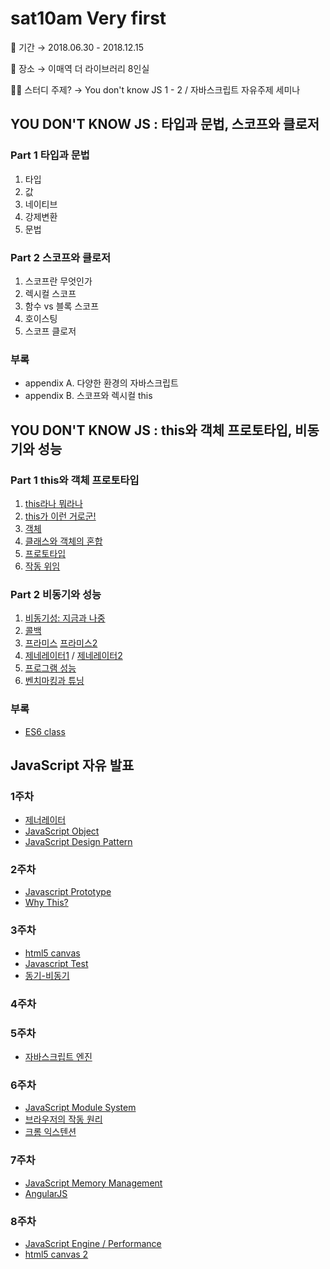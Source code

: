 # sat10am Very first

📅 기간 → 2018.06.30 - 2018.12.15

📍 장소 → 이매역 더 라이브러리 8인실

<!-- 👨‍👩‍👧‍👧 멤버 →  -->

👨‍💻 스터디 주제? → You don't know JS 1 - 2 / 자바스크립트 자유주제 세미나

## YOU DON'T KNOW JS : 타입과 문법, 스코프와 클로저

### Part 1 타입과 문법

1. 타입
2. 값
3. 네이티브
4. 강제변환
5. 문법

### Part 2 스코프와 클로저

1. 스코프란 무엇인가
2. 렉시컬 스코프
3. 함수 vs 블록 스코프
4. 호이스팅
5. 스코프 클로저

### 부록

- appendix A. 다양한 환경의 자바스크립트
- appendix B. 스코프와 렉시컬 this

## YOU DON'T KNOW JS : this와 객체 프로토타입, 비동기와 성능

### Part 1 this와 객체 프로토타입

1. [this라나 뭐라나](https://speakerdeck.com/doondoony/javascript-this-180818-doondoony)
2. [this가 이런 거로군!](https://speakerdeck.com/doondoony/javascript-this-180818-doondoony)
3. [객체](YOU-DONT-KNOW-JS-1/1장/Chapter3.md)
4. [클래스와 객체의 혼합]()
5. [프로토타입](https://drive.google.com/open?id=1ves9dQE4PRCJxLVE-d22ETFU0jee0Zk1)
6. [작동 위임](https://slides.com/doondoon/behavior-delegation)

### Part 2 비동기와 성능

1. [비동기성: 지금과 나중](https://slides.com/jwoos/asynchrony/live#/)
2. [콜백](https://www.slideshare.net/JangHeeLee1/call-back-119282975)
3. [프라미스](YOU-DONT-KNOW-JS-1/2장/Chapter3.html) [프라미스2](https://drive.google.com/open?id=11ptL7x76goIXWBqvOApYPxyUvA_5_Kjt)
4. [제네레이터1](https://slides.com/jwoos/generator/live#/) / [제네레이터2](https://slides.com/chany/generator-d-5-9/live#/)
5. [프로그램 성능]()
6. [벤치마킹과 튜닝](YOU-DONT-KNOW-JS-1/2장/Chapter6.html)

### 부록

- [ES6 class](https://slides.com/jwoos/class/live#/)

## JavaScript 자유 발표

### 1주차

- [제너레이터](https://www.slideshare.net/JangHeeLee1/generator-121669310)
- [JavaScript Object](https://velog.io/@doondoony/JavaScript-Object)
- [JavaScript Design Pattern](https://slides.com/alwls601/deck-1#/)

### 2주차

- [Javascript Prototype](https://slides.com/doondoon/javascript-prototype/fullscreen#/)
- [Why This?](https://www.notion.so/dali0310/WHY-THIS-567ed6e52d894c9e8722d768348b8f38)

### 3주차

- [html5 canvas](https://slides.com/leejaemin/canvas#/)
- [Javascript Test](https://slides.com/jwoos/test#/)
- [동기-비동기]()

### 4주차

### 5주차

- [자바스크립트 엔진]()

### 6주차

- [JavaScript Module System](https://www.notion.so/doondoony/JavaScript-Module-System-f059f7bc298f40d8aea7bd7a34ba64ad)
- [브라우저의 작동 원리]()
- [크롬 익스텐션]()

### 7주차

- [JavaScript Memory Management](https://slides.com/jwoos/memory#/)
- [AngularJS]()

### 8주차

- [JavaScript Engine / Performance]()
- [html5 canvas 2](http://slides.com/leejaemin/html-canvas-2)
